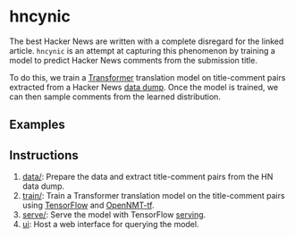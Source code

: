 # hncynic
The best Hacker News are written with a complete disregard for the linked article.
`hncynic` is an attempt at capturing this phenomenon by training a model to predict
Hacker News comments from the submission title.

To do this, we train a [Transformer](http://jalammar.github.io/illustrated-transformer/)
translation model on title-comment pairs extracted from a Hacker News
[data dump](https://archive.org/details/14566367HackerNewsCommentsAndStoriesArchivedByGreyPanthersHacker).
Once the model is trained, we can then sample comments from the learned distribution.

## Examples

## Instructions
1. [data/](data/): Prepare the data and extract title-comment pairs from the HN data dump.
2. [train/](train/): Train a Transformer translation model on the title-comment pairs using
   [TensorFlow](https://www.tensorflow.org/) and [OpenNMT-tf](https://github.com/OpenNMT/OpenNMT-tf).
3. [serve/](serve/): Serve the model with TensorFlow [serving](https://www.tensorflow.org/serving).
4. [ui](ui/): Host a web interface for querying the model.
